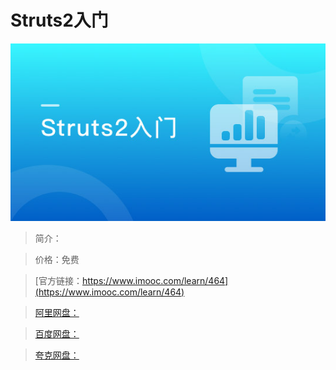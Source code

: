 # Struts2入门

![img](../../assets/5fe442e80001ff9905400304.jpg)

> 简介：

> 价格：免费

> [官方链接：https://www.imooc.com/learn/464](https://www.imooc.com/learn/464)

> [阿里网盘：]()

> [百度网盘：]()

> [夸克网盘：]()
